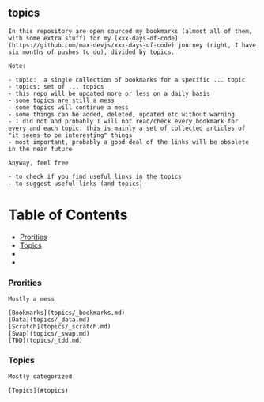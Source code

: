 ## topics

    In this repository are open sourced my bookmarks (almost all of them, with some extra stuff) for my [xxx-days-of-code](https://github.com/max-devjs/xxx-days-of-code) journey (right, I have six months of pushes to do), divided by topics.

    Note:

    - topic:  a single collection of bookmarks for a specific ... topic
    - topics: set of ... topics
    - this repo will be updated more or less on a daily basis
    - some topics are still a mess
    - some topics will continue a mess
    - some things can be added, deleted, updated etc without warning
    - I did not and probably I will not read/check every bookmark for every and each topic: this is mainly a set of collected articles of "it seems to be interesting" things
    - most important, probably a good deal of the links will be obsolete in the near future

    Anyway, feel free
    
    - to check if you find useful links in the topics
    - to suggest useful links (and topics)

# Table of Contents
<!-- MarkdownTOC depth=4 -->
  - [Prorities](#prorities)
  - [Topics](#topics)
  - [](#)
  - [](#)
<!-- /MarkdownTOC -->

### Prorities

    Mostly a mess

    [Bookmarks](topics/_bookmarks.md)
    [Data](topics/_data.md)
    [Scratch](topics/_scratch.md)
    [Swap](topics/_swap.md)
    [TDD](topics/_tdd.md)

### Topics

    Mostly categorized

    [Topics](#topics)
